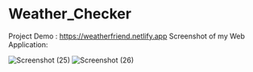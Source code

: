# Weather_Checker
Project Demo : https://weatherfriend.netlify.app
Screenshot of my Web Application:

![Screenshot (25)](https://github.com/HariHaranLA/Weather_Checker/assets/112062621/b55b85fb-37ad-42c0-baac-6dbbae066619)
![Screenshot (26)](https://github.com/HariHaranLA/Weather_Checker/assets/112062621/1acfdc57-ba59-468f-b0ae-a9e8b398617c)

